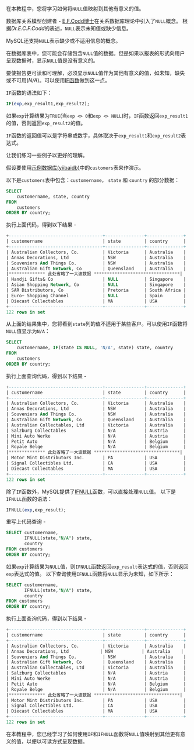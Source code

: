 在本教程中，您将学习如何将`NULL`值映射到其他有意义的值。

数据库关系模型创建者 - [E.F.Codd博士](http://en.wikipedia.org/wiki/Edgar_F._Codd)在关系数据库理论中引入了`NULL`概念。 根据*Dr.E.C.F.Codd*的表述，`NULL`表示未知值或缺少信息。

MySQL还支持`NULL`表示缺少或不适用信息的概念。

在数据库表中，您可能会存储包含`NULL`值的数据。但是如果以报表的形式向用户呈现数据时，显示`NULL`值是没有意义的。

要使报告更可读和可理解，必须显示`NULL`值作为其他有意义的值，如未知，缺失或不可用(*N/A*)。可以使用[IF函数](http://www.yiibai.com/mysql/if-function.html)做到这一点。

`IF`函数的语法如下：

```sql
IF(exp,exp_result1,exp_result2);
```

如果`exp`计算结果为`TRUE`(当`exp <> 0`和`exp <> NULL`)时，`IF`函数返回`exp_result1`的值，否则返回`exp_result2`的值。

`IF`函数的返回值可以是字符串或数字，具体取决于`exp_result1`和`exp_result2`表达式。

让我们练习一些例子以更好的理解。

假设要使用[示例数据库(yiibaidb)](http://www.yiibai.com/mysql/sample-database.html)中的`customers`表来作演示。

以下是`customers`表中包含：`customername`， `state` 和 `country` 的部分数据：

```sql
SELECT 
    customername, state, country
FROM
    customers
ORDER BY country;
```

执行上面代码，得到以下结果 -

```sql
+------------------------------------+---------------+--------------+
| customername                       | state         | country      |
+------------------------------------+---------------+--------------+
| Australian Collectors, Co.         | Victoria      | Australia    |
| Annas Decorations, Ltd             | NSW           | Australia    |
| Souveniers And Things Co.          | NSW           | Australia    |
| Australian Gift Network, Co        | Queensland    | Australia    |
|************** 此处省略了一大波数据 *********************************|
| Handji Gifts& Co                   | NULL          | Singapore    |
| Asian Shopping Network, Co         | NULL          | Singapore    |
| SAR Distributors, Co               | Pretoria      | South Africa |
| Euro+ Shopping Channel             | NULL          | Spain        |
| Diecast Collectables               | MA            | USA          |
+------------------------------------+---------------+--------------+
122 rows in set
```

从上面的结果集中，您将看到`state`列的值不适用于某些客户。可以使用`IF`函数将`NULL`值显示为`N/A`：

```sql
SELECT 
    customername, IF(state IS NULL, 'N/A', state) state, country
FROM
    customers
ORDER BY country;
```

执行上面查询代码，得到以下结果 -

```sql
+------------------------------------+---------------+--------------+
| customername                       | state         | country      |
+------------------------------------+---------------+--------------+
| Australian Collectors, Co.         | Victoria      | Australia    |
| Annas Decorations, Ltd             | NSW           | Australia    |
| Souveniers And Things Co.          | NSW           | Australia    |
| Australian Gift Network, Co        | Queensland    | Australia    |
| Australian Collectables, Ltd       | Victoria      | Australia    |
| Salzburg Collectables              | N/A           | Austria      |
| Mini Auto Werke                    | N/A           | Austria      |
| Petit Auto                         | N/A           | Belgium      |
| Royale Belge                       | N/A           | Belgium      |
|************** 此处省略了一大波数据 *********************************|
| Motor Mint Distributors Inc.       | PA            | USA          |
| Signal Collectibles Ltd.           | CA            | USA          |
| Diecast Collectables               | MA            | USA          |
+------------------------------------+---------------+--------------+
122 rows in set
```

除了`IF`函数外，MySQL提供了[IFNULL](http://www.mysqltutorial.org/mysql-ifnull.html)函数，可以直接处理`NULL`值。 以下是`IFNULL`函数的语法：

```sql
IFNULL(exp,exp_result);
```

重写上代码查询 -

```sql
SELECT customername, 
       IFNULL(state,"N/A") state, 
       country
FROM customers
ORDER BY country;
```

如果`exp`计算结果为`NULL`值，则`IFNULL`函数返回`exp_result`表达式的值，否则返回`exp`表达式的值。
以下查询使用`IFNULL`函数将`NULL`显示为未知，如下所示：

```sql
SELECT customername, 
       IFNULL(state,"N/A") state, 
       country
FROM customers
ORDER BY country;
```

执行上面查询代码，得到以下结果 -

```sql
+------------------------------------+---------------+--------------+
| customername                       | state         | country      |
+------------------------------------+---------------+--------------+
| Australian Collectors, Co.         | Victoria      | Australia    |
| Annas Decorations, Ltd            | NSW           | Australia    |
| Souveniers And Things Co.          | NSW           | Australia    |
| Australian Gift Network, Co        | Queensland    | Australia    |
| Australian Collectables, Ltd       | Victoria      | Australia    |
| Salzburg Collectables              | N/A           | Austria      |
| Mini Auto Werke                    | N/A           | Austria      |
| Petit Auto                         | N/A           | Belgium      |
| Royale Belge                       | N/A           | Belgium      |
|************** 此处省略了一大波数据 *********************************|
| Motor Mint Distributors Inc.       | PA            | USA          |
| Signal Collectibles Ltd.           | CA            | USA          |
| Diecast Collectables               | MA            | USA          |
+------------------------------------+---------------+--------------+
122 rows in set
```

在本教程中，您已经学习了如何使用`IF`和`IFNULL`函数将`NULL`值映射到其他更有意义的值，以便以可读方式呈现数据。